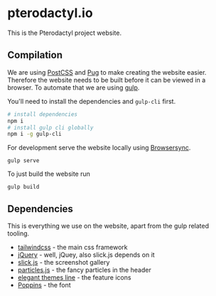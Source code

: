 # pterodactyl.io

This is the Pterodactyl project website.

## Compilation

We are using [PostCSS](http://postcss.org/) and [Pug](https://pugjs.org/api/getting-started.html) to make creating the website easier. Therefore the website needs to be built before it can be viewed in a browser. To automate that we are using [gulp](https://gulpjs.com/).

You'll need to install the dependencies and `gulp-cli` first.
```sh
# install dependencies
npm i
# install gulp cli globally
npm i -g gulp-cli
```

For development serve the website locally using [Browsersync](https://browsersync.io/).
```
gulp serve
```

To just build the website run
```
gulp build
```

## Dependencies
This is everything we use on the website, apart from the gulp related tooling.

 * [tailwindcss](https://tailwindcss.com/docs/what-is-tailwind/) - the main css framework
 * [jQuery](https://jquery.com) - well, jQuey, also slick.js depends on it
 * [slick.js](https://kenwheeler.github.io/slick/) - the screenshot gallery
 * [particles.js](https://vincentgarreau.com/particles.js/) - the fancy particles in the header
 * [elegant themes line](https://www.elegantthemes.com/blog/resources/how-to-use-and-embed-an-icon-font-on-your-website) - the feature icons
 * [Poppins](https://fonts.google.com/specimen/Poppins) - the font